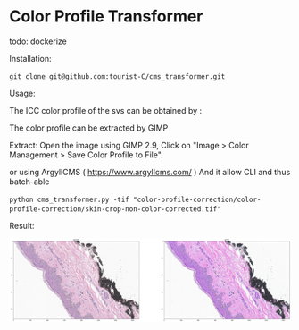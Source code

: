 # Color Profile Transformer
 
todo:
dockerize

Installation:

`git clone git@github.com:tourist-C/cms_transformer.git`

Usage:

The ICC color profile of the svs can be obtained by :

The color profile can be extracted by GIMP

Extract: Open the image using GIMP 2.9,
Click on "Image > Color Management > Save Color Profile to File".

or using
ArgyllCMS ( https://www.argyllcms.com/ )
And it allow CLI and thus batch-able

`python cms_transformer.py -tif "color-profile-correction/color-profile-correction/skin-crop-non-color-corrected.tif"`

Result:

![](demo.jpg)


